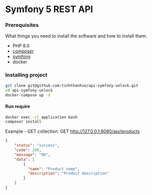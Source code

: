 # Symfony 5 REST API 

### Prerequisites

What things you need to install the software and how to install them.
- PHP 8.0
- [composer](https://getcomposer.org/download/)
- [symfony](https://symfony.com/doc/current/setup.html)
- docker

### Installing project

```bash
git clone git@github.com:tinhthanhvo/api-symfony-unlock.git
cd api-symfony-unlock
docker-compose up -d
```

#### Run require
```bash
docker exec -it application bash
composer install
```

Example - GET collection: GET http://127.0.0.1:8080/api/products
```json
{
    "status": "success",
    "code": 200,
    "message": "OK",
    "data": [
        {
          "name": "Product name",
          "description": "Product description"
        }
    ]
}
``` 